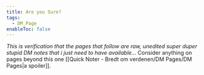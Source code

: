 ```yaml
---
title: Are you Sure?
tags:
  - DM_Page
enableToc: false
---
```

*This is verification that the pages that follow are raw, unedited super duper stupid DM notes that i just need to have available...*
Consider anything on pages beyond this one [[Quick Noter - Bredt om verdenen/DM Pages/DM Pages|a spoiler]].